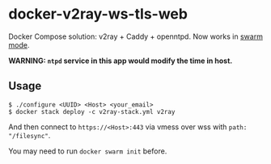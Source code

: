 # docker-v2ray-ws-tls-web
Docker Compose solution: v2ray + Caddy + openntpd.
Now works in [swarm mode](https://docs.docker.com/engine/swarm/).

**WARNING: `ntpd` service in this app would modify the time in host.**

## Usage

```
$ ./configure <UUID> <Host> <your_email>
$ docker stack deploy -c v2ray-stack.yml v2ray
```

And then connect to `https://<Host>:443` via vmess over wss with `path: "/filesync"`.

You may need to run `docker swarm init` before.
